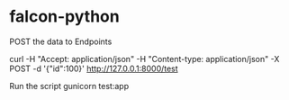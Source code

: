 # falcon-python

POST the data to Endpoints

  curl -H "Accept: application/json" -H "Content-type: application/json" -X POST -d '{"id":100}' http://127.0.0.1:8000/test
  
  
Run the script
   gunicorn test:app
